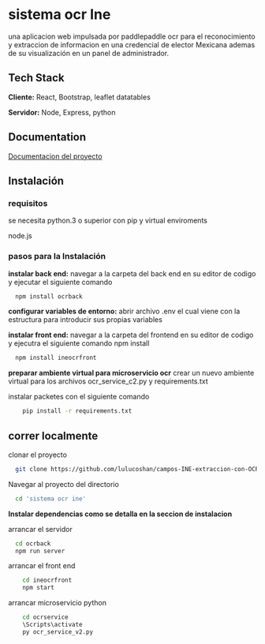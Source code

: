 
# sistema ocr Ine

una aplicacion web impulsada por paddlepaddle ocr para el reconocimiento y extraccion de informacion en una credencial de elector Mexicana ademas de su visualización en un panel de administrador.


## Tech Stack

**Cliente:** React, Bootstrap, leaflet datatables

**Servidor:** Node, Express, python


## Documentation

[Documentacion del proyecto](https://linktodocumentation)


## Instalación

### requisitos

se necesita python.3 o superior con pip y virtual enviroments

node.js

### pasos para la Instalación

**instalar back end:**
navegar a la carpeta del back end en su editor de codigo y ejecutar el siguiente comando

```bash
  npm install ocrback
```

**configurar variables de entorno:**
abrir archivo .env el cual viene con la estructura para introducir sus propias variables 

**instalar front end:**
 navegar a la carpeta del frontend en su editor de codigo y ejecutra el siguiente comando
npm install


```bash
  npm install ineocrfront
```

**preparar ambiente virtual para microservicio ocr**
crear un nuevo ambiente virtual para los archivos ocr_service_c2.py y requirements.txt

instalar packetes con el siguiente comando

```bash
    pip install -r requirements.txt
```


## correr localmente

clonar el proyecto

```bash
  git clone https://github.com/lulucoshan/campos-INE-extraccion-con-OCR/tree/main?tab=readme-ov-file
```

Navegar al proyecto del directorio

```bash
  cd 'sistema ocr ine'
```

**Instalar dependencias como se detalla en la seccion de instalacion**


arrancar el servidor

```bash
  cd ocrback
  npm run server
```

arrancar el front end

```bash
    cd ineocrfront
    npm start
```
arrancar microservicio python

```bash
    cd ocrservice
    \Scripts\activate
    py ocr_service_v2.py
```


